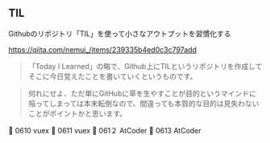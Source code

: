 ## TIL
Githubのリポジトリ「TIL」を使って小さなアウトプットを習慣化する

https://qiita.com/nemui_/items/239335b4ed0c3c797add

>「Today I Learned」の略で、Github上にTILというリポジトリを作成してそこに今日覚えたことを書いていくというものです。

>何れにせよ、ただ単にGitHubに草を生やすことが目的というマインドに陥ってしまっては本末転倒なので、間違っても本質的な目的は見失わないことがポイントかと思います。



:penguin: 0610 vuex
:penguin: 0611 vuex
:penguin: 061２ AtCoder
🐧 0613 AtCoder

